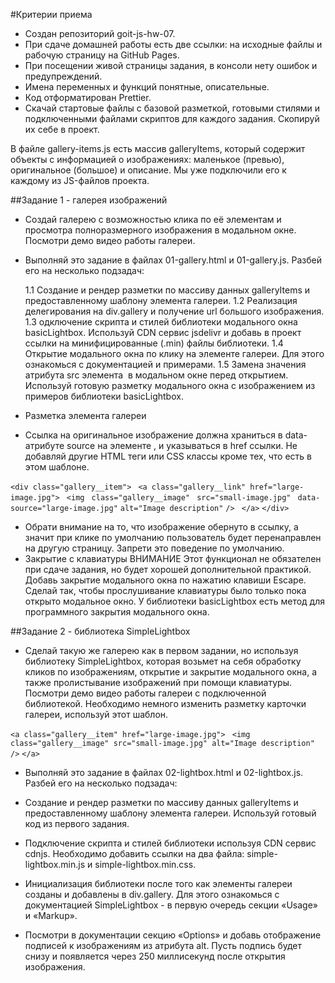 #Критерии приема

- Создан репозиторий goit-js-hw-07.
- При сдаче домашней работы есть две ссылки: на исходные файлы и рабочую страницу на GitHub Pages.
- При посещении живой страницы задания, в консоли нету ошибок и предупреждений.
- Имена переменных и функций понятные, описательные.
- Код отформатирован Prettier.
- Скачай стартовые файлы с базовой разметкой, готовыми стилями и подключенными файлами скриптов для каждого задания. Скопируй их себе в проект.

В файле gallery-items.js есть массив galleryItems, который содержит объекты с информацией о изображениях: маленькое (превью), оригинальное (большое) и описание. Мы уже подключили его к каждому из JS-файлов проекта.

##Задание 1 - галерея изображений

- Создай галерею с возможностью клика по её элементам и просмотра полноразмерного изображения в модальном окне. Посмотри демо видео работы галереи.
- Выполняй это задание в файлах 01-gallery.html и 01-gallery.js. Разбей его на несколько подзадач:

  1.1 Создание и рендер разметки по массиву данных galleryItems и предоставленному шаблону элемента галереи.
  1.2 Реализация делегирования на div.gallery и получение url большого изображения.
  1.3 одключение скрипта и стилей библиотеки модального окна basicLightbox. Используй CDN сервис jsdelivr и добавь в проект ссылки на минифицированные (.min) файлы библиотеки.
  1.4 Открытие модального окна по клику на элементе галереи. Для этого ознакомься с документацией и примерами.
  1.5 Замена значения атрибута src элемента <img> в модальном окне перед открытием. Используй готовую разметку модального окна с изображением из примеров библиотеки basicLightbox.

- Разметка элемента галереи
- Ссылка на оригинальное изображение должна храниться в data-атрибуте source на элементе <img>, и указываться в href ссылки. Не добавляй другие HTML теги или CSS классы кроме тех, что есть в этом шаблоне.

`<div class="gallery__item">`
` <a class="gallery__link" href="large-image.jpg">`
` <img`
` class="gallery__image"`
` src="small-image.jpg"`
` data-source="large-image.jpg"`
`alt="Image description"`
`/>`
` </a>`
`</div>`

- Обрати внимание на то, что изображение обернуто в ссылку, а значит при клике по умолчанию пользователь будет перенаправлен на другую страницу. Запрети это поведение по умолчанию.
- Закрытие с клавиатуры
  ВНИМАНИЕ
  Этот функционал не обязателен при сдаче задания, но будет хорошей дополнительной практикой.
  Добавь закрытие модального окна по нажатию клавиши Escape. Сделай так, чтобы прослушивание клавиатуры было только пока открыто модальное окно. У библиотеки basicLightbox есть метод для программного закрытия модального окна.

##Задание 2 - библиотека SimpleLightbox

- Сделай такую же галерею как в первом задании, но используя библиотеку SimpleLightbox, которая возьмет на себя обработку кликов по изображениям, открытие и закрытие модального окна, а также пролистывание изображений при помощи клавиатуры. Посмотри демо видео работы галереи с подключенной библиотекой.
  Необходимо немного изменить разметку карточки галереи, используй этот шаблон.

`<a class="gallery__item" href="large-image.jpg">`
` <img class="gallery__image" src="small-image.jpg" alt="Image description" />`
`</a>`

- Выполняй это задание в файлах 02-lightbox.html и 02-lightbox.js. Разбей его на несколько подзадач:

- Создание и рендер разметки по массиву данных galleryItems и предоставленному шаблону элемента галереи. Используй готовый код из первого задания.
- Подключение скрипта и стилей библиотеки используя CDN сервис cdnjs. Необходимо добавить ссылки на два файла: simple-lightbox.min.js и simple-lightbox.min.css.
- Инициализация библиотеки после того как элементы галереи созданы и добавлены в div.gallery. Для этого ознакомься с документацией SimpleLightbox - в первую очередь секции «Usage» и «Markup».
- Посмотри в документации секцию «Options» и добавь отображение подписей к изображениям из атрибута alt. Пусть подпись будет снизу и появляется через 250 миллисекунд после открытия изображения.
